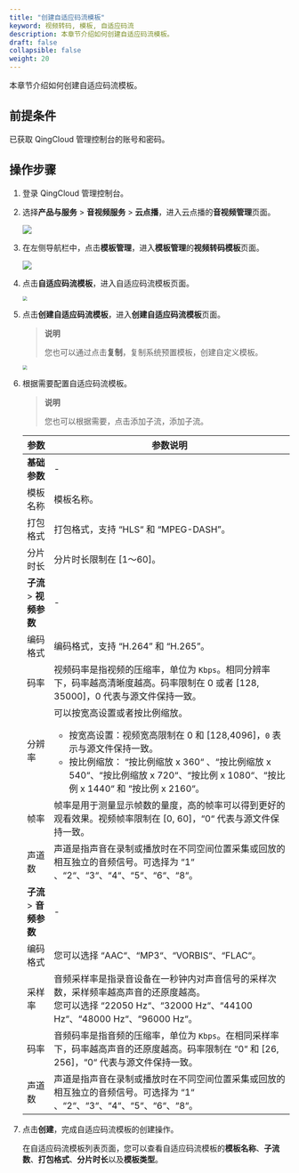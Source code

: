 ```yaml
---
title: "创建自适应码流模板"
keyword: 视频转码, 模板, 自适应码流
description: 本章节介绍如何创建自适应码流模板。
draft: false
collapsible: false
weight: 20
---
```


本章节介绍如何创建自适应码流模板。

## 前提条件

已获取 QingCloud 管理控制台的账号和密码。

## 操作步骤

1. 登录 QingCloud 管理控制台。

2. 选择**产品与服务** > **音视频服务** > **云点播**，进入云点播的**音视频管理**页面。

   ![](/audio_and_video/vod/_images/um_video_list.png)

3. 在左侧导航栏中，点击**模板管理**，进入**模板管理**的**视频转码模板**页面。

   ![](/audio_and_video/vod/_images/um_tempt_list.png)

4. 点击**自适应码流模板**，进入自适应码流模板页面。

   <img src="/audio_and_video/vod/_images/um_stream_list.png" style="zoom:50%;" />

5. 点击**创建自适应码流模板**，进入**创建自适应码流模板**页面。

   > **说明**
   >
   > 您也可以通过点击**复制**，复制系统预置模板，创建自定义模板。

   <img src="/audio_and_video/vod/_images/um_stream_win.png" style="zoom:50%;" />

6. 根据需要配置自适应码流模板。

   > **说明**
   >
   > 您也可以根据需要，点击添加子流，添加子流。

   | 参数                    | 参数说明                                                     |
   | ----------------------- | ------------------------------------------------------------ |
   | **基础参数**            | -                                                            |
   | 模板名称                | 模板名称。                                                   |
   | 打包格式                | 打包格式，支持 “HLS“ 和 “MPEG-DASH”。                        |
   | 分片时长                | 分片时长限制在 [1～60]。                                     |
   | **子流** > **视频参数** | -                                                            |
   | 编码格式                | 编码格式，支持 “H.264” 和 “H.265”。                          |
   | 码率                    | 视频码率是指视频的压缩率，单位为 `Kbps`。相同分辨率下，码率越高清晰度越高。码率限制在 0 或者 [128, 35000]，0 代表与源文件保持一致。 |
   | 分辨率                  | 可以按宽高设置或者按比例缩放。<ul><li>按宽高设置：视频宽高限制在 0 和 [128,4096]，`0` 表示与源文件保持一致。</li><li>按比例缩放： “按比例缩放 x 360“ 、“按比例缩放 x 540“、“按比例缩放 x 720“、“按比例 x 1080“、“按比例 x 1440“ 和 “按比例 x 2160“。 </li></ul> |
   | 帧率                    | 帧率是用于测量显示帧数的量度，高的帧率可以得到更好的观看效果。视频帧率限制在 [0, 60]，“0“ 代表与源文件保持一致。 |
   | 声道数                  | 声道是指声音在录制或播放时在不同空间位置采集或回放的相互独立的音频信号。可选择为 “1“ 、“2“、“3“、“4“、“5“、“6“、“8“。 |
   | **子流** > **音频参数** | -                                                            |
   | 编码格式                | 您可以选择 “AAC“、“MP3“、“VORBIS“、“FLAC“。                  |
   | 采样率                  | 音频采样率是指录音设备在一秒钟内对声音信号的采样次数，采样频率越高声音的还原度越高。<br />您可以选择 “22050 Hz“、“32000 Hz“、“44100 Hz“、“48000 Hz“、“96000 Hz“。 |
   | 码率                    | 音频码率是指音频的压缩率，单位为 `Kbps`。在相同采样率下，码率越高声音的还原度越高。码率限制在 “0“ 和 [26, 256]，“0“ 代表与源文件保持一致。 |
   | 声道数                  | 声道是指声音在录制或播放时在不同空间位置采集或回放的相互独立的音频信号。可选择为 “1“ 、“2“、“3“、“4“、“5“、“6“、“8“。 |
   
6. 点击**创建**，完成自适应码流模板的创建操作。

   在自适应码流模板列表页面，您可以查看自适应码流模板的**模板名称**、**子流数**、**打包格式**、**分片时长**以及**模板类型**。

